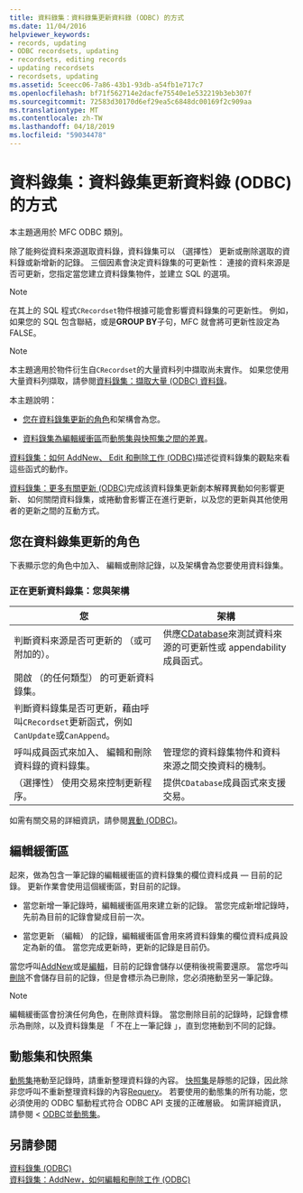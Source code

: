 ```yaml
---
title: 資料錄集：資料錄集更新資料錄 (ODBC) 的方式
ms.date: 11/04/2016
helpviewer_keywords:
- records, updating
- ODBC recordsets, updating
- recordsets, editing records
- updating recordsets
- recordsets, updating
ms.assetid: 5ceecc06-7a86-43b1-93db-a54fb1e717c7
ms.openlocfilehash: bf71f562714e2dacfe75540e1e532219b3eb307f
ms.sourcegitcommit: 72583d30170d6ef29ea5c6848dc00169f2c909aa
ms.translationtype: MT
ms.contentlocale: zh-TW
ms.lasthandoff: 04/18/2019
ms.locfileid: "59034478"
---
```

# <a name="recordset-how-recordsets-update-records-odbc"></a>資料錄集：資料錄集更新資料錄 (ODBC) 的方式

本主題適用於 MFC ODBC 類別。

除了能夠從資料來源選取資料錄，資料錄集可以 （選擇性） 更新或刪除選取的資料錄或新增新的記錄。 三個因素會決定資料錄集的可更新性： 連接的資料來源是否可更新，您指定當您建立資料錄集物件，並建立 SQL 的選項。

> [!NOTE]
>  在其上的 SQL 程式`CRecordset`物件根據可能會影響資料錄集的可更新性。 例如，如果您的 SQL 包含聯結，或是**GROUP BY**子句，MFC 就會將可更新性設定為 FALSE。

> [!NOTE]
>  本主題適用於物件衍生自`CRecordset`的大量資料列中擷取尚未實作。 如果您使用大量資料列擷取，請參閱[資料錄集：擷取大量 (ODBC) 資料錄](../../data/odbc/recordset-fetching-records-in-bulk-odbc.md)。

本主題說明：

- [您在資料錄集更新的角色](#_core_your_role_in_recordset_updating)和架構會為您。

- [資料錄集為編輯緩衝區](#_core_the_edit_buffer)而[動態集與快照集之間的差異](#_core_dynasets_and_snapshots)。

[資料錄集：如何 AddNew、 Edit 和刪除工作 (ODBC)](../../data/odbc/recordset-how-addnew-edit-and-delete-work-odbc.md)描述從資料錄集的觀點來看這些函式的動作。

[資料錄集：更多有關更新 (ODBC)](../../data/odbc/recordset-more-about-updates-odbc.md)完成該資料錄集更新劇本解釋異動如何影響更新、 如何關閉資料錄集，或捲動會影響正在進行更新，以及您的更新與其他使用者的更新之間的互動方式。

##  <a name="_core_your_role_in_recordset_updating"></a> 您在資料錄集更新的角色

下表顯示您的角色中加入、 編輯或刪除記錄，以及架構會為您要使用資料錄集。

### <a name="recordset-updating-you-and-the-framework"></a>正在更新資料錄集：您與架構

|您|架構|
|---------|-------------------|
|判斷資料來源是否可更新的 （或可附加的）。|供應[CDatabase](../../mfc/reference/cdatabase-class.md)來測試資料來源的可更新性或 appendability 成員函式。|
|開啟 （的任何類型） 的可更新資料錄集。||
|判斷資料錄集是否可更新，藉由呼叫`CRecordset`更新函式，例如`CanUpdate`或`CanAppend`。||
|呼叫成員函式來加入、 編輯和刪除資料錄的資料錄集。|管理您的資料錄集物件和資料來源之間交換資料的機制。|
|（選擇性） 使用交易來控制更新程序。|提供`CDatabase`成員函式來支援交易。|

如需有關交易的詳細資訊，請參閱[異動 (ODBC)](../../data/odbc/transaction-odbc.md)。

##  <a name="_core_the_edit_buffer"></a> 編輯緩衝區

起來，做為包含一筆記錄的編輯緩衝區的資料錄集的欄位資料成員 — 目前的記錄。 更新作業會使用這個緩衝區，對目前的記錄。

- 當您新增一筆記錄時，編輯緩衝區用來建立新的記錄。 當您完成新增記錄時，先前為目前的記錄會變成目前一次。

- 當您更新 （編輯） 的記錄，編輯緩衝區會用來將資料錄集的欄位資料成員設定為新的值。 當您完成更新時，更新的記錄是目前仍。

當您呼叫[AddNew](../../mfc/reference/crecordset-class.md#addnew)或是[編輯](../../mfc/reference/crecordset-class.md#edit)，目前的記錄會儲存以便稍後視需要還原。 當您呼叫[刪除](../../mfc/reference/crecordset-class.md#delete)不會儲存目前的記錄，但是會標示為已刪除，您必須捲動至另一筆記錄。

> [!NOTE]
>  編輯緩衝區會扮演任何角色，在刪除資料錄。 當您刪除目前的記錄時，記錄會標示為刪除，以及資料錄集是 「 不在上一筆記錄 」，直到您捲動到不同的記錄。

##  <a name="_core_dynasets_and_snapshots"></a> 動態集和快照集

[動態集](../../data/odbc/dynaset.md)捲動至記錄時，請重新整理資料錄的內容。 [快照集](../../data/odbc/snapshot.md)是靜態的記錄，因此除非您呼叫不重新整理資料錄的內容[Requery](../../mfc/reference/crecordset-class.md#requery)。 若要使用的動態集的所有功能，您必須使用的 ODBC 驅動程式符合 ODBC API 支援的正確層級。 如需詳細資訊，請參閱 < [ODBC](../../data/odbc/odbc-basics.md)並[動態集](../../data/odbc/dynaset.md)。

## <a name="see-also"></a>另請參閱

[資料錄集 (ODBC)](../../data/odbc/recordset-odbc.md)<br/>
[資料錄集：AddNew，如何編輯和刪除工作 (ODBC)](../../data/odbc/recordset-how-addnew-edit-and-delete-work-odbc.md)